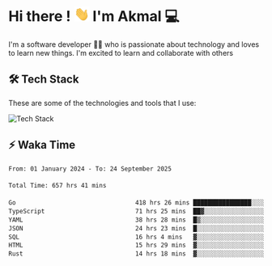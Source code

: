 # Hi there ! <img src="https://github.com/ABSphreak/ABSphreak/blob/master/gifs/Hi.gif" width="30"> I'm Akmal  💻

I'm a software developer 👨‍💻 who is passionate about technology and loves to learn new things. I'm excited to learn and collaborate with others

## 🛠️ Tech Stack

These are some of the technologies and tools that I use:

![Tech Stack](https://skillicons.dev/icons?i=typescript,nodejs,javascript,express,nest,sequelize,go,rabbitmq,python,solidity,react,vue,next,nuxtjs,webpack,vite,tailwindcss,bootstrap,css,scss,html,vercel,firebase,heroku,netlify,docker,postgresql,mongodb,redis,mysql,graphql,git,github,gitlab,vscode,figma,postman,pytorch,tensorflow,bash)

## ⚡ Waka Time
<!--START_SECTION:waka-->

```txt
From: 01 January 2024 - To: 24 September 2025

Total Time: 657 hrs 41 mins

Go                                 418 hrs 26 mins ████████████████░░░░░░░░░   63.62 %
TypeScript                         71 hrs 25 mins  ██▓░░░░░░░░░░░░░░░░░░░░░░   10.86 %
YAML                               38 hrs 28 mins  █▒░░░░░░░░░░░░░░░░░░░░░░░   05.85 %
JSON                               24 hrs 23 mins  █░░░░░░░░░░░░░░░░░░░░░░░░   03.71 %
SQL                                16 hrs 4 mins   ▓░░░░░░░░░░░░░░░░░░░░░░░░   02.44 %
HTML                               15 hrs 29 mins  ▓░░░░░░░░░░░░░░░░░░░░░░░░   02.35 %
Rust                               14 hrs 18 mins  ▓░░░░░░░░░░░░░░░░░░░░░░░░   02.17 %
```

<!--END_SECTION:waka-->


